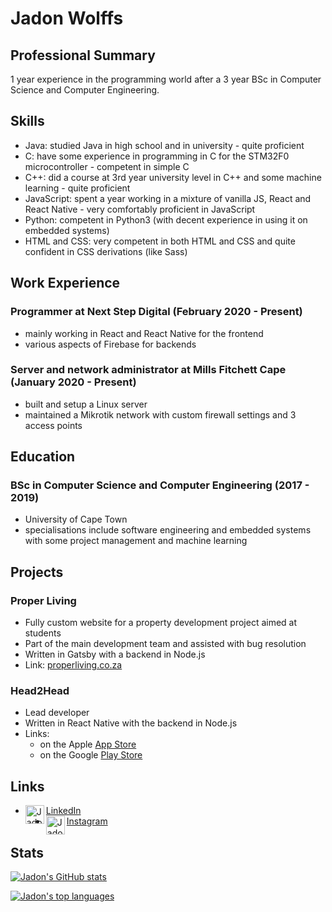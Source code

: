 # Jadon Wolffs

## Professional Summary

1 year experience in the programming world after a 3 year BSc in Computer Science and Computer Engineering.

## Skills

- Java: studied Java in high school and in university - quite proficient
- C: have some experience in programming in C for the STM32F0 microcontroller - competent in simple C
- C++: did a course at 3rd year university level in C++ and some machine learning - quite proficient
- JavaScript: spent a year working in a mixture of vanilla JS, React and React Native - very comfortably proficient in JavaScript
- Python: competent in Python3 (with decent experience in using it on embedded systems)
- HTML and CSS: very competent in both HTML and CSS and quite confident in CSS derivations (like Sass)

## Work Experience

### Programmer at Next Step Digital (February 2020 - Present)

- mainly working in React and React Native for the frontend
- various aspects of Firebase for backends

### Server and network administrator at Mills Fitchett Cape (January 2020 - Present)

- built and setup a Linux server
- maintained a Mikrotik network with custom firewall settings and 3 access points

## Education

### BSc in Computer Science and Computer Engineering (2017 - 2019)

- University of Cape Town
- specialisations include software engineering and embedded systems with some project management and machine learning

## Projects

### Proper Living

- Fully custom website for a property development project aimed at students
- Part of the main development team and assisted with bug resolution
- Written in Gatsby with a backend in Node.js
- Link: [properliving.co.za](https://properliving.co.za/)

### Head2Head

- Lead developer
- Written in React Native with the backend in Node.js
- Links:
  - on the Apple [App Store](https://apps.apple.com/us/app/Head2Head/id1527745287)
  - on the Google [Play Store](https://play.google.com/store/apps/details?id=com.nextstepdigital.head2head)

## Links

- [<img align="left" alt="Jadon | LinkedIn" width="30x" src="https://cdn.jsdelivr.net/npm/simple-icons@v3/icons/linkedin.svg" /> LinkedIn](https://www.linkedin.com/in/jadon-wolffs/)
- [<img align="left" alt="Jadon | Instagram" width="30x" src="https://cdn.jsdelivr.net/npm/simple-icons@v3/icons/instagram.svg" /> Instagram](https://www.instagram.com/wolffshots)

## Stats

[![Jadon's GitHub stats](https://github-readme-stats.vercel.app/api?username=jadonwolffs&count_private=true&show_icons=true)](https://github.com/jadonwolffs)

[![Jadon's top languages](https://github-readme-stats.vercel.app/api/top-langs/?username=jadonwolffs)](https://github.com/jadonwolffs)